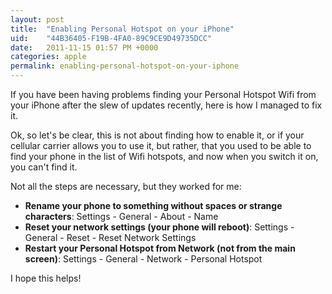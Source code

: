 ```yaml
---
layout: post
title:  "Enabling Personal Hotspot on your iPhone"
uid:	"44B36405-F19B-4FA0-89C9CE9D49735DCC"
date:   2011-11-15 01:57 PM +0000
categories: apple
permalink: enabling-personal-hotspot-on-your-iphone
---
```

<p>If you have been having problems finding your Personal Hotspot Wifi from your iPhone after the slew of updates recently, here is how I managed to fix it. </p>
<p>Ok, so let's be clear, this is not about finding how to enable it, or if your cellular carrier allows you to use it, but rather, that you used to be able to find your phone in the list of Wifi hotspots, and now when you switch it on, you can't find it. </p>
<p>Not all the steps are necessary, but they worked for me:</p>
<ul>
<li><strong>Rename your phone to something without spaces or strange characters</strong>: Settings - General - About - Name</li>
<li><strong>Reset your network settings (your phone will reboot)</strong>: Settings - General - Reset - Reset Network Settings</li>
<li><strong>Restart your Personal Hotspot from Network (not from the main screen)</strong>: Settings - General - Network - Personal Hotspot</li>
</ul>
<p>I hope this helps!</p>